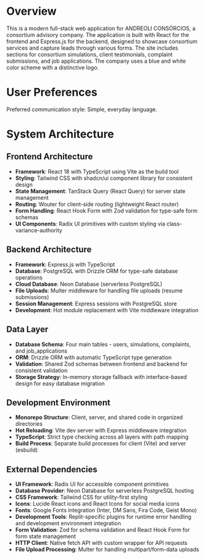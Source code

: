 # Overview

This is a modern full-stack web application for ANDREOLI CONSÓRCIOS, a consortium advisory company. The application is built with React for the frontend and Express.js for the backend, designed to showcase consortium services and capture leads through various forms. The site includes sections for consortium simulations, client testimonials, complaint submissions, and job applications. The company uses a blue and white color scheme with a distinctive logo.

# User Preferences

Preferred communication style: Simple, everyday language.

# System Architecture

## Frontend Architecture
- **Framework**: React 18 with TypeScript using Vite as the build tool
- **Styling**: Tailwind CSS with shadcn/ui component library for consistent design
- **State Management**: TanStack Query (React Query) for server state management
- **Routing**: Wouter for client-side routing (lightweight React router)
- **Form Handling**: React Hook Form with Zod validation for type-safe form schemas
- **UI Components**: Radix UI primitives with custom styling via class-variance-authority

## Backend Architecture
- **Framework**: Express.js with TypeScript
- **Database**: PostgreSQL with Drizzle ORM for type-safe database operations
- **Cloud Database**: Neon Database (serverless PostgreSQL)
- **File Uploads**: Multer middleware for handling file uploads (resume submissions)
- **Session Management**: Express sessions with PostgreSQL store
- **Development**: Hot module replacement with Vite middleware integration

## Data Layer
- **Database Schema**: Four main tables - users, simulations, complaints, and job_applications
- **ORM**: Drizzle ORM with automatic TypeScript type generation
- **Validation**: Shared Zod schemas between frontend and backend for consistent validation
- **Storage Strategy**: In-memory storage fallback with interface-based design for easy database migration

## Development Environment
- **Monorepo Structure**: Client, server, and shared code in organized directories
- **Hot Reloading**: Vite dev server with Express middleware integration
- **TypeScript**: Strict type checking across all layers with path mapping
- **Build Process**: Separate build processes for client (Vite) and server (esbuild)

## External Dependencies

- **UI Framework**: Radix UI for accessible component primitives
- **Database Provider**: Neon Database for serverless PostgreSQL hosting
- **CSS Framework**: Tailwind CSS for utility-first styling
- **Icons**: Lucide React icons and React Icons for social media icons
- **Fonts**: Google Fonts integration (Inter, DM Sans, Fira Code, Geist Mono)
- **Development Tools**: Replit-specific plugins for runtime error handling and development environment integration
- **Form Validation**: Zod for schema validation and React Hook Form for form state management
- **HTTP Client**: Native fetch API with custom wrapper for API requests
- **File Upload Processing**: Multer for handling multipart/form-data uploads